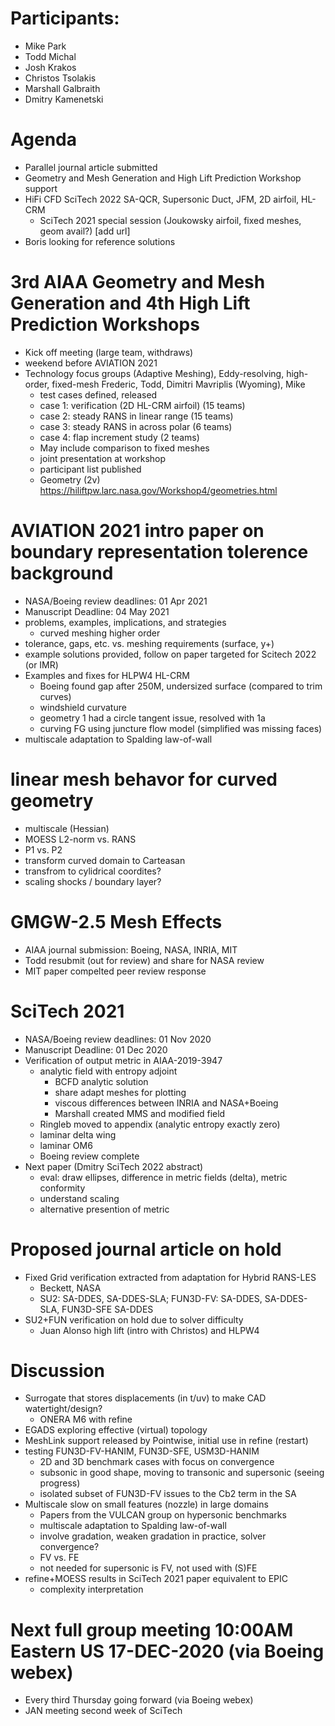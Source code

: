 
# Participants:
- Mike Park
- Todd Michal
- Josh Krakos
- Christos Tsolakis
- Marshall Galbraith
- Dmitry Kamenetski

# Agenda
- Parallel journal article submitted
- Geometry and Mesh Generation and High Lift Prediction Workshop support
- HiFi CFD SciTech 2022 SA-QCR, Supersonic Duct, JFM, 2D airfoil, HL-CRM
  - SciTech 2021 special session (Joukowsky airfoil, fixed meshes, geom avail?)
  [add url]
- Boris looking for reference solutions

# 3rd AIAA Geometry and Mesh Generation and 4th High Lift Prediction Workshops
  - Kick off meeting (large team, withdraws)
  - weekend before AVIATION 2021 
  - Technology focus groups (Adaptive Meshing), Eddy-resolving, high-order, fixed-mesh
    Frederic, Todd, Dimitri Mavriplis (Wyoming), Mike
    - test cases defined, released
    - case 1: verification (2D HL-CRM airfoil) (15 teams)
    - case 2: steady RANS in linear range (15 teams)
    - case 3: steady RANS in across polar (6 teams)
    - case 4: flap increment study (2 teams)
    - May include comparison to fixed meshes
    - joint presentation at workshop
    - participant list published
    - Geometry (2v) https://hiliftpw.larc.nasa.gov/Workshop4/geometries.html

# AVIATION 2021 intro paper on boundary representation tolerence background
- NASA/Boeing review deadlines: 01 Apr 2021
- Manuscript Deadline: 04 May 2021
- problems, examples, implications, and strategies
  - curved meshing higher order
- tolerance, gaps, etc. vs. meshing requirements (surface, y+)
- example solutions provided, follow on paper targeted for Scitech 2022 (or IMR)
- Examples and fixes for HLPW4 HL-CRM
  - Boeing found gap after 250M, undersized surface (compared to trim curves)
  - windshield curvature
  - geometry 1 had a circle tangent issue, resolved with 1a
  - curving FG using juncture flow model (simplified was missing faces)
- multiscale adaptation to Spalding law-of-wall

# linear mesh behavor for curved geometry
 - multiscale (Hessian)
 - MOESS L2-norm vs. RANS
 - P1 vs. P2
 - transform curved domain to Carteasan
 - transfrom to cylidrical coordites?
 - scaling shocks / boundary layer?

# GMGW-2.5 Mesh Effects
   - AIAA journal submission: Boeing, NASA, INRIA, MIT
   - Todd resubmit (out for review) and share for NASA review
   - MIT paper compelted peer review response

# SciTech 2021
- NASA/Boeing review deadlines: 01 Nov 2020
- Manuscript Deadline: 01 Dec 2020
- Verification of output metric in AIAA-2019-3947
  - analytic field with entropy adjoint
    - BCFD analytic solution
    - share adapt meshes for plotting
    - viscous differences between INRIA and NASA+Boeing
    - Marshall created MMS and modified field
  - Ringleb moved to appendix (analytic entropy exactly zero)
  - laminar delta wing
  - laminar OM6
  - Boeing review complete
- Next paper (Dmitry SciTech 2022 abstract)
  - eval: draw ellipses, difference in metric fields (delta), metric conformity
  - understand scaling
  - alternative presention of metric

# Proposed journal article on hold
- Fixed Grid verification extracted from adaptation for Hybrid RANS-LES
  - Beckett, NASA
  - SU2: SA-DDES, SA-DDES-SLA; FUN3D-FV: SA-DDES, SA-DDES-SLA, FUN3D-SFE SA-DDES
- SU2+FUN verification on hold due to solver difficulty
  - Juan Alonso high lift (intro with Christos) and HLPW4

# Discussion
- Surrogate that stores displacements (in t/uv) to make CAD watertight/design?
  - ONERA M6 with refine
- EGADS exploring effective (virtual) topology
- MeshLink support released by Pointwise, initial use in refine (restart)
- testing FUN3D-FV-HANIM, FUN3D-SFE, USM3D-HANIM
  - 2D and 3D benchmark cases with focus on convergence
  - subsonic in good shape, moving to transonic and supersonic (seeing progress)
  - isolated subset of FUN3D-FV issues to the Cb2 term in the SA
- Multiscale slow on small features (nozzle) in large domains
  - Papers from the VULCAN group on hypersonic benchmarks
  - multiscale adaptation to Spalding law-of-wall
  - involve gradation, weaken gradation in practice, solver convergence? 
  - FV vs. FE 
  - not needed for supersonic is FV, not used with (S)FE  
- refine+MOESS results in SciTech 2021 paper equivalent to EPIC
  - complexity interpretation

# Next full group meeting 10:00AM Eastern US 17-DEC-2020 (via Boeing webex)
- Every third Thursday going forward (via Boeing webex)
- JAN meeting second week of SciTech


